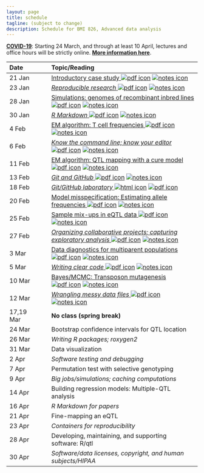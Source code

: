 ```yaml
---
layout: page
title: schedule
tagline: (subject to change)
description: Schedule for BMI 826, Advanced data analysis
---
```


**[COVID-19](https://covid19.wisc.edu)**: Starting 24 March, and through at least 10 April,
lectures and office hours will be strictly online. [**More information here**](online.html).


| Date      | &nbsp;&nbsp;&nbsp;&nbsp;   | Topic/Reading  |
| :-------- | -- | :----- |
| 21 Jan    |    | [Introductory case study ![pdf icon](https://kbroman.org/pages/icons16/pdf-icon.png)](01_intro.pdf) [![notes icon](https://kbroman.org/pages/icons16/notes-icon.png)](01_intro_notes.pdf)
| 23 Jan    |    | [_Reproducible research_ ![pdf icon](https://kbroman.org/pages/icons16/pdf-icon.png)](02_reprores.pdf) [![notes icon](https://kbroman.org/pages/icons16/notes-icon.png)](02_reprores_notes.pdf)
| 28 Jan    |    | [Simulations: genomes of recombinant inbred lines ![pdf icon](https://kbroman.org/pages/icons16/pdf-icon.png)](03_sims.pdf) [![notes icon](https://kbroman.org/pages/icons16/notes-icon.png)](03_sims_notes.pdf)
| 30 Jan    |    | [_R Markdown_ ![pdf icon](https://kbroman.org/pages/icons16/pdf-icon.png)](04_rmarkdown.pdf) [![notes icon](https://kbroman.org/pages/icons16/notes-icon.png)](04_rmarkdown_notes.pdf)
| 4 Feb     |    | [EM algorithm: T cell frequencies ![pdf icon](https://kbroman.org/pages/icons16/pdf-icon.png)](05_tcells.pdf) [![notes icon](https://kbroman.org/pages/icons16/notes-icon.png)](05_tcells_notes.pdf)
| 6 Feb     |    | [_Know the command line; know your editor_ ![pdf icon](https://kbroman.org/pages/icons16/pdf-icon.png)](06_cmdline.pdf) [![notes icon](https://kbroman.org/pages/icons16/notes-icon.png)](06_cmdline_notes.pdf)
| 11 Feb    |    | [EM algorithm: QTL mapping with a cure model ![pdf icon](https://kbroman.org/pages/icons16/pdf-icon.png)](07_qtlspike.pdf) [![notes icon](https://kbroman.org/pages/icons16/notes-icon.png)](07_qtlspike_notes.pdf)
| 13 Feb    |    | [_Git and GitHub_ ![pdf icon](https://kbroman.org/pages/icons16/pdf-icon.png)](08_git.pdf) [![notes icon](https://kbroman.org/pages/icons16/notes-icon.png)](08_git_notes.pdf)
| 18 Feb    |    | [_Git/GitHub laboratory_ ![html icon](https://kbroman.org/pages/icons16/html-icon.png)](09_git_lab.html)  [![pdf icon](https://kbroman.org/pages/icons16/pdf-icon.png)](09_git_lab.pdf)
| 20 Feb    |    | [Model misspecification: Estimating allele frequencies ![pdf icon](https://kbroman.org/pages/icons16/pdf-icon.png)](10_allelefreq.pdf) [![notes icon](https://kbroman.org/pages/icons16/notes-icon.png)](10_allelefreq_notes.pdf)
| 25 Feb    |    | [Sample mix-ups in eQTL data ![pdf icon](https://kbroman.org/pages/icons16/pdf-icon.png)](11_samplemixups.pdf) [![notes icon](https://kbroman.org/pages/icons16/notes-icon.png)](11_samplemixups_notes.pdf)
| 27 Feb    |    | [_Organizing collaborative projects; capturing exploratory analysis_ ![pdf icon](https://kbroman.org/pages/icons16/pdf-icon.png)](12_collab_eda.pdf) [![notes icon](https://kbroman.org/pages/icons16/notes-icon.png)](12_collab_eda_notes.pdf)
| 3 Mar     |    | [Data diagnostics for multiparent populations ![pdf icon](https://kbroman.org/pages/icons16/pdf-icon.png)](13_datadiag.pdf) [![notes icon](https://kbroman.org/pages/icons16/notes-icon.png)](13_datadiag_notes.pdf)
| 5 Mar     |    | [_Writing clear code_ ![pdf icon](https://kbroman.org/pages/icons16/pdf-icon.png)](14_clearcode.pdf) [![notes icon](https://kbroman.org/pages/icons16/notes-icon.png)](14_clearcode_notes.pdf)
| 10 Mar    |    | [Bayes/MCMC: Transposon mutagenesis ![pdf icon](https://kbroman.org/pages/icons16/pdf-icon.png)](15_tnmut.pdf) [![notes icon](https://kbroman.org/pages/icons16/notes-icon.png)](15_tnmut_notes.pdf)
| 12 Mar    |    | [_Wrangling messy data files_ ![pdf icon](https://kbroman.org/pages/icons16/pdf-icon.png)](16_wrangling.pdf) [![notes icon](https://kbroman.org/pages/icons16/notes-icon.png)](16_wrangling_notes.pdf)
| 17,19 Mar |    | **No class (spring break)** |
| 24 Mar    |    | Bootstrap confidence intervals for QTL location
| 26 Mar    |    | _Writing R packages; roxygen2_
| 31 Mar    |    | Data visualization
| 2 Apr     |    | _Software testing and debugging_
| 7 Apr     |    | Permutation test with selective genotyping
| 9 Apr     |    | _Big jobs/simulations; caching computations_
| 14 Apr    |    | Building regression models: Multiple-QTL analysis
| 16 Apr    |    | _R Markdown for papers_
| 21 Apr    |    | Fine-mapping an eQTL
| 23 Apr    |    | _Containers for reproducibility_
| 28 Apr    |    | Developing, maintaining, and supporting software: R/qtl
| 30 Apr    |    | _Software/data licenses, copyright, and human subjects/HIPAA_

